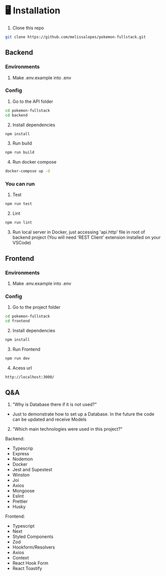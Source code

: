 # 🖥️ Installation

1. Clone this repo
```bash
git clone https://github.com/melissalopes/pokemon-fullstack.git
```

## Backend

### Environments

1. Make .env.example into .env

### Config

1. Go to the API folder

```bash
cd pokemon-fullstack
cd backend
```

2. Install dependencies
```bash
npm install
```

3. Run build
```bash
npm run build
```

4. Run docker compose
```bash
docker-compose up -d 
```

### You can run

1. Test
```bash
npm run test
```

2. Lint
```bash
npm run lint
```

3. Run local server in Docker, just accessing 'api.http' file in root of backend project (You will need 'REST Client' extension installed on your VSCode)

## Frontend

### Environments

1. Make .env.example into .env

### Config

1. Go to the project folder
```bash
cd pokemon-fullstack
cd frontend
```

2. Install dependencies
```bash
npm install
```

3. Run Frontend
```bash
npm run dev
```

4. Acess url
```bash
http://localhost:3000/
```

## Q&A 

1. "Why is Database there if it is not used?"
- Just to demonstrate how to set up a Database. In the future the code can be updated and receive Models

2. "Which main technologies were used in this project?"

Backend: 
- Typescrip
- Express
- Nodemon
- Docker
- Jest and Supestest
- Winston
- Joi
- Axios
- Mongoose
- Eslint
- Prettier
- Husky

Frontend:
- Typescript
- Next
- Styled Components
- Zod
- Hookform/Resolvers
- Axios
- Context
- React Hook Form
- React Toastify